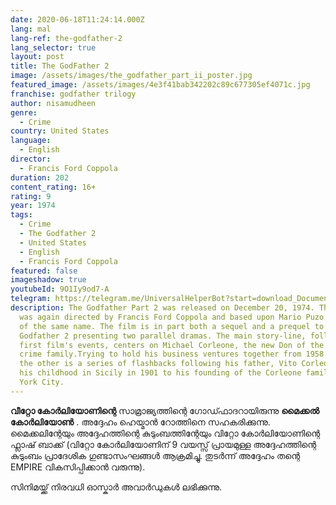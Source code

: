 ```yaml
---
date: 2020-06-18T11:24:14.000Z
lang: mal
lang-ref: the-godfather-2
lang_selector: true
layout: post
title: The GodFather 2
image: /assets/images/the_godfather_part_ii_poster.jpg
featured_image: /assets/images/4e3f41bab342202c89c677305ef4071c.jpg
franchise: godfather trilogy
author: nisamudheen
genre:
  - Crime
country: United States
language:
  - English
director:
  - Francis Ford Coppola
duration: 202
content_rating: 16+
rating: 9
year: 1974
tags:
  - Crime
  - The Godfather 2
  - United States
  - English
  - Francis Ford Coppola
featured: false
imageshadow: true
youtubeId: 9O1Iy9od7-A
telegram: https://telegram.me/UniversalHelperBot?start=download_Document_468
description: The Godfather Part 2 was released on December 20, 1974. The  film
  was again directed by Francis Ford Coppola and based upon Mario Puzo's novel
  of the same name. The film is in part both a sequel and a prequel to The
  Godfather 2 presenting two parallel dramas. The main story-line, following the
  first film's events, centers on Michael Corleone, the new Don of the Corleone
  crime family.Trying to hold his business ventures together from 1958 to 1959;
  the other is a series of flashbacks following his father, Vito Corleone, from
  his childhood in Sicily in 1901 to his founding of the Corleone family in New
  York City.
---
```

 **വീറ്റോ കോർലിയോണിന്റെ** സാമ്രാജ്യത്തിന്റെ ഗോഡ്ഫാദറായിരുന്നു **മൈക്കൽ കോർലിയോൺ** . അദ്ദേഹം ഹെയ്മാൻ റോത്തിനെ സഹകരിക്കുന്നു. മൈക്കലിന്റേയും അദ്ദേഹത്തിന്റെ കുടുംബത്തിന്റേയും വിറ്റോ കോർലിയോണിന്റെ ഫ്ലാഷ് ബാക്ക് (വിറ്റോ കോർലിയോണിന് 9 വയസ്സ് പ്രായമുള്ള അദ്ദേഹത്തിന്റെ കുടുംബം പ്രാദേശിക ഗുണ്ടാസംഘങ്ങൾ ആക്രമിച്ചു. തുടർന്ന് അദ്ദേഹം തന്റെ EMPIRE വികസിപ്പിക്കാൻ വരുന്നു). 

സിനിമയ്ക്ക് നിരവധി ഓസ്കാർ അവാർഡുകൾ ലഭിക്കുന്നു.